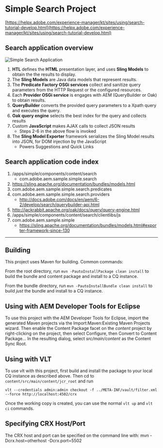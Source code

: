 # Simple Search Project

[https://helpx.adobe.com/experience-manager/kt/sites/using/search-tutorial-develop.html](https://helpx.adobe.com/experience-manager/kt/sites/using/search-tutorial-develop.html)

## Search application overview

![Simple Search Application](https://helpx.adobe.com/experience-manager/kt/sites/using/search-tutorial-develop/_jcr_content/main-pars/image_2094777936.img.png/simple-search-application.png)

1. **HTL** defines the **HTML** presentation layer, and uses **Sling Models** to obtain the the results to display.
2. The **Sling Models** are Java data models that represent results.
3. The **Predicate Factory OSGi services** collect and sanitize query parameters from the HTTP Request or the configured resources.
4. Each **Provider OSGi service** is engages with AEM (QueryBuilder or Oak) to obtain results.
5. **QueryBuilder** converts the provided query parameters to a Xpath query and executes the query.
6. **Oak query engine** selects the best index for the query and collects results
7. Custom **JavaScript** makes AJAX calls to collect JSON results
    * Steps 2-6 in the above flow is invoked
8. The **Sling Model Exporter** framework serializes the Sling Model results into JSON, for DOM injection by the JavaScript
   * Powers Suggestions and Quick Links


## Search application code index

1. /apps/simple/components/content/search
	* com.adobe.aem.sample.simple.search
2. https://sling.apache.org/documentation/bundles/models.html
3. com.adobe.aem.sample.simple.search.predicates
4. com.adobe.aem.sample.simple.search.providers
   * http://docs.adobe.com/docs/en/aem/6-2/develop/search/querybuilder-api.html
5. http://jackrabbit.apache.org/oak/docs/query/query-engine.html
6. /apps/simple/components/content/search/clientlibs/js
7. com.adobe.aem.sample.simple 
   * https://sling.apache.org/documentation/bundles/models.html#exporter-framework-since-130


-----


## Building

This project uses Maven for building. Common commands:

From the root directory, run ``mvn -PautoInstallPackage clean install`` to build the bundle and content package and install to a CQ instance.

From the bundle directory, run ``mvn -PautoInstallBundle clean install`` to build *just* the bundle and install to a CQ instance.

## Using with AEM Developer Tools for Eclipse

To use this project with the AEM Developer Tools for Eclipse, import the generated Maven projects via the Import:Maven:Existing Maven Projects wizard. Then enable the Content Package facet on the _content_ project by right-clicking on the project, then select Configure, then Convert to Content Package... In the resulting dialog, select _src/main/content_ as the Content Sync Root.

## Using with VLT

To use vlt with this project, first build and install the package to your local CQ instance as described above. Then cd to `content/src/main/content/jcr_root` and run

    vlt --credentials admin:admin checkout -f ../META-INF/vault/filter.xml --force http://localhost:4502/crx

Once the working copy is created, you can use the normal ``vlt up`` and ``vlt ci`` commands.

## Specifying CRX Host/Port

The CRX host and port can be specified on the command line with:
mvn -Dcrx.host=otherhost -Dcrx.port=5502 <goals>


